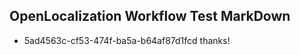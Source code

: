 ## OpenLocalization Workflow Test MarkDown
* 5ad4563c-cf53-474f-ba5a-b64af87d1fcd 
thanks!<!--HONumber=Mar16_HO3-->

